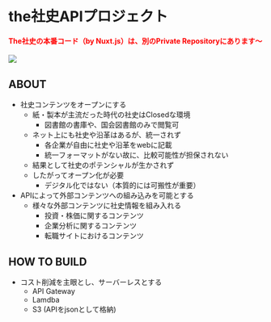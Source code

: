 # the社史APIプロジェクト

#### <font color="red">The社史の本番コード（by Nuxt.js）は、別のPrivate Repositoryにあります〜</font>
<img src="http://the-shashi.com/img-common/opg.png" />

## ABOUT
- 社史コンテンツをオープンにする
   - 紙・製本が主流だった時代の社史はClosedな環境
      - 図書館の書庫や、国会図書館のみで閲覧可
   - ネット上にも社史や沿革はあるが、統一されず
      - 各企業が自由に社史や沿革をwebに記載
      - 統一フォーマットがない故に、比較可能性が担保されない
   - 結果として社史のポテンシャルが生かされず
   - したがってオープン化が必要
      - デジタル化ではない（本質的には可搬性が重要）
- APIによって外部コンテンツへの組み込みを可能とする
   - 様々な外部コンテンツに社史情報を組み入れる
      - 投資・株価に関するコンテンツ
      - 企業分析に関するコンテンツ
      - 転職サイトにおけるコンテンツ

## HOW TO BUILD
- コスト削減を主眼とし、サーバーレスとする
   - API Gateway
   - Lamdba
   - S3 (APIをjsonとして格納)
